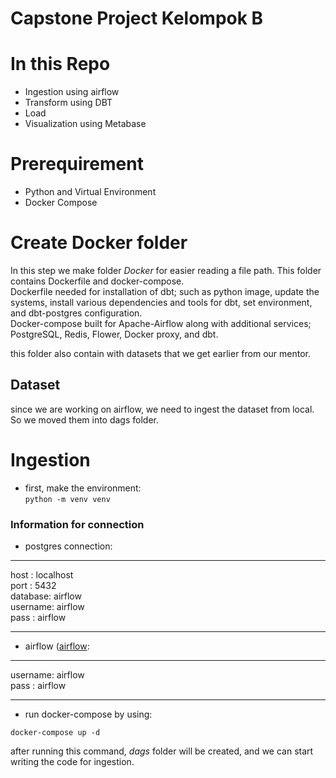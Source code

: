 # Capstone Project Kelompok B
# In this Repo
* Ingestion using airflow
* Transform using DBT
* Load
* Visualization using Metabase

# Prerequirement
* Python and Virtual Environment
* Docker Compose

# Create Docker folder
In this step we make folder *Docker* for easier reading a file path. This folder contains Dockerfile and docker-compose.  
Dockerfile needed for installation of dbt; such as python image, update the systems, install various dependencies and tools for dbt, set environment, and dbt-postgres configuration.  
Docker-compose built for Apache-Airflow along with additional services; PostgreSQL, Redis, Flower, Docker proxy, and dbt.  

this folder also contain with datasets that we get earlier from our mentor.

## Dataset
since we are working on airflow, we need to ingest the dataset from local. So we moved them into dags folder.

# Ingestion
* first, make the environment:  
`python -m venv venv`

### Information for connection
* postgres connection:  
___
  host    : localhost  
  port    : 5432  
  database: airflow  
  username: airflow  
  pass    : airflow
___
* airflow ([airflow](http://localhost:8080/):  

***
username: airflow  
pass    : airflow
***

* run docker-compose by using:

`docker-compose up -d`  

after running this command, *dags* folder will be created, and we can start writing the code for ingestion.
